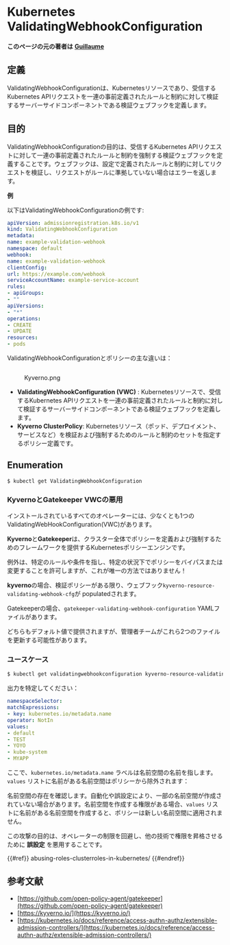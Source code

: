 # Kubernetes ValidatingWebhookConfiguration

**このページの元の著者は** [**Guillaume**](https://www.linkedin.com/in/guillaume-chapela-ab4b9a196)

## 定義

ValidatingWebhookConfigurationは、Kubernetesリソースであり、受信するKubernetes APIリクエストを一連の事前定義されたルールと制約に対して検証するサーバーサイドコンポーネントである検証ウェブフックを定義します。

## 目的

ValidatingWebhookConfigurationの目的は、受信するKubernetes APIリクエストに対して一連の事前定義されたルールと制約を強制する検証ウェブフックを定義することです。ウェブフックは、設定で定義されたルールと制約に対してリクエストを検証し、リクエストがルールに準拠していない場合はエラーを返します。

**例**

以下はValidatingWebhookConfigurationの例です:
```yaml
apiVersion: admissionregistration.k8s.io/v1
kind: ValidatingWebhookConfiguration
metadata:
name: example-validation-webhook
namespace: default
webhook:
name: example-validation-webhook
clientConfig:
url: https://example.com/webhook
serviceAccountName: example-service-account
rules:
- apiGroups:
- ""
apiVersions:
- "*"
operations:
- CREATE
- UPDATE
resources:
- pods
```
ValidatingWebhookConfigurationとポリシーの主な違いは：&#x20;

<figure><img src="../../images/Kyverno.png" alt=""><figcaption><p>Kyverno.png</p></figcaption></figure>

- **ValidatingWebhookConfiguration (VWC)** : Kubernetesリソースで、受信するKubernetes APIリクエストを一連の事前定義されたルールと制約に対して検証するサーバーサイドコンポーネントである検証ウェブフックを定義します。
- **Kyverno ClusterPolicy**: Kubernetesリソース（ポッド、デプロイメント、サービスなど）を検証および強制するためのルールと制約のセットを指定するポリシー定義です。

## Enumeration
```
$ kubectl get ValidatingWebhookConfiguration
```
### KyvernoとGatekeeper VWCの悪用

インストールされているすべてのオペレーターには、少なくとも1つのValidatingWebHookConfiguration(VWC)があります。

**Kyverno**と**Gatekeeper**は、クラスター全体でポリシーを定義および強制するためのフレームワークを提供するKubernetesポリシーエンジンです。

例外は、特定のルールや条件を指し、特定の状況下でポリシーをバイパスまたは変更することを許可しますが、これが唯一の方法ではありません！

**kyverno**の場合、検証ポリシーがある限り、ウェブフック`kyverno-resource-validating-webhook-cfg`が populatedされます。

Gatekeeperの場合、`gatekeeper-validating-webhook-configuration` YAMLファイルがあります。

どちらもデフォルト値で提供されますが、管理者チームがこれら2つのファイルを更新する可能性があります。

### ユースケース
```bash
$ kubectl get validatingwebhookconfiguration kyverno-resource-validating-webhook-cfg -o yaml
```
出力を特定してください：
```yaml
namespaceSelector:
matchExpressions:
- key: kubernetes.io/metadata.name
operator: NotIn
values:
- default
- TEST
- YOYO
- kube-system
- MYAPP
```
ここで、`kubernetes.io/metadata.name` ラベルは名前空間の名前を指します。`values` リストに名前がある名前空間はポリシーから除外されます：

名前空間の存在を確認します。自動化や誤設定により、一部の名前空間が作成されていない場合があります。名前空間を作成する権限がある場合、`values` リストに名前がある名前空間を作成すると、ポリシーは新しい名前空間に適用されません。

この攻撃の目的は、オペレーターの制限を回避し、他の技術で権限を昇格させるために **誤設定** を悪用することです。

{{#ref}}
abusing-roles-clusterroles-in-kubernetes/
{{#endref}}

## 参考文献

- [https://github.com/open-policy-agent/gatekeeper](https://github.com/open-policy-agent/gatekeeper)
- [https://kyverno.io/](https://kyverno.io/)
- [https://kubernetes.io/docs/reference/access-authn-authz/extensible-admission-controllers/](https://kubernetes.io/docs/reference/access-authn-authz/extensible-admission-controllers/)
